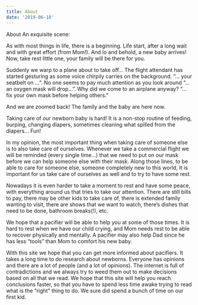 ```yaml
---
title: About
date: '2019-06-18'
---
```

About
An exquisite scene:

As with most things in life, there is a beginning. Life start, after a long wait and with great effort (from Mom!).
And lo and behold, a new baby arrives! Now, take rest little one, your family will be there for you.

Suddenly we warp to a plane about to take off… The flight attendant has started gesturing as some voice chirpily carries on the background. “… your seatbelt on …”. No one seems to pay much attention as you look around “…an oxygen mask will drop…”. Why did we come to an airplane anyway? “… fix your own mask before helping others.”

And we are zoomed back! The family and the baby are here now.

Taking care of our newborn baby is hard! It is a non-stop routine of feeding, burping, changing diapers, sometimes cleaning what spilled from the diapers… Fun!

In my opinion, the most important thing when taking care of someone else is to also take care of ourselves. Whenever we take a commercial flight we will be reminded (every single time…) that we need to put on our mask before we can help someone else with their mask. Along those lines, to be able to care for someone else, someone completely new to this world, It is important for us take care of ourselves as well and to try to have some rest.

Nowadays it is even harder to take a moment to rest and have some peace, with everything around us that tries to take our attention. There are still bills to pay, there may be other kids to take care of, there is extended family wanting to visit, there are shows that we want to watch, there’s dishes that need to be done, bathroom breaks(!), etc.

We hope that a pacifier will be able to help you at some of those times. It is hard to rest when we have our child crying, and Mom needs rest to be able to recover physically and mentally.
A pacifier may also help Dad since he has less “tools” than Mom to comfort his new baby.

With this site we hope that you can get more informed about pacifiers. It takes a long time to do research about newborns. Everyone has opinions and there are a lot of people (and a lot of opinions). The internet is full of contradictions and we always try to weed them out to make decisions based on all that we read. We hope that this site will help you reach conclusions faster, so that you have to spend less time awake trying to read what is the “right” thing to do. We sure did spend a bunch of time on our first kid.
